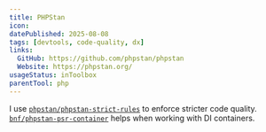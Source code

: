 ```yaml
---
title: PHPStan
icon:
datePublished: 2025-08-08
tags: [devtools, code-quality, dx]
links:
  GitHub: https://github.com/phpstan/phpstan
  Website: https://phpstan.org/
usageStatus: inToolbox
parentTool: php
---
```


I use
[`phpstan/phpstan-strict-rules`](https://github.com/phpstan/phpstan-strict-rules)
to enforce stricter code quality.
[`bnf/phpstan-psr-container`](https://github.com/bnf/phpstan-psr-container)
helps when working with DI containers.
